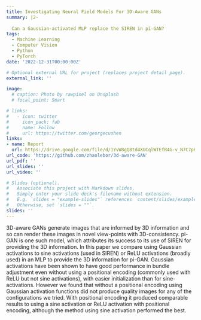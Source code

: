 ```yaml
---
title: Investigating Neural Field Models For 3D-Aware GANs
summary: |2-
  
  Can a Gaussian-activated MLP replace the SIREN in pi-GAN?
tags:
  - Machine Learning
  - Computer Vision
  - Python
  - PyTorch
date: '2022-12-31T00:00:00Z'

# Optional external URL for project (replaces project detail page).
external_link: ''

image:
  # caption: Photo by rawpixel on Unsplash
  # focal_point: Smart

# links:
#   - icon: twitter
#     icon_pack: fab
#     name: Follow
#     url: https://twitter.com/georgecushen
links:
- name: Report
  url: https://drive.google.com/file/d/1YvW8gQ8td4XUCqlWTEfR4G-v_N7C7pHi/view?usp=sharing
url_code: 'https://github.com/zhaolebor/3d-aware-GAN'
url_pdf: ''
url_slides: ''
url_video: ''

# Slides (optional).
#   Associate this project with Markdown slides.
#   Simply enter your slide deck's filename without extension.
#   E.g. `slides = "example-slides"` references `content/slides/example-slides.md`.
#   Otherwise, set `slides = ""`.
slides: ''
---
```


3D-aware GANs generate images that are informed by 3D information and so can render these images in
novel view-points with 3D-consistency. pi-GAN is one such model, which attributes its success to its use of SIREN for
providing the 3D information. In this paper we compare using Gaussian activations to sine activations (used in SIREN) or
ReLU activations (broadly used) in an MLP to provide the 3D information for pi-GAN. Gaussian activations have been shown
to have good performance in bundle adjustment even without using a positional encoding (commonly used with ReLU but
not sine activations), with easier initialization than for sine-activations. However we found that without a positional encoding
using Gaussian activation functions did not produce quality images for any of the configurations we tried. With positional
encoding it produced comparable results to using a sine activation or ReLU activation with positional encoding, although the
method using sine activation performed the best.
